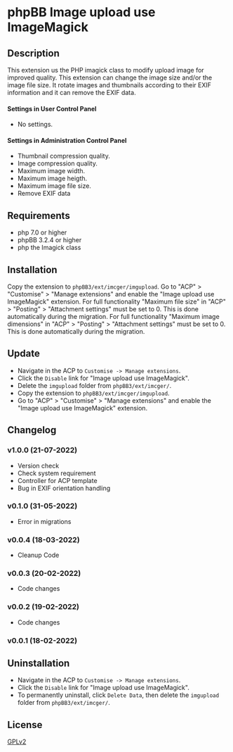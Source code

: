 # phpBB Image upload use ImageMagick

## Description
This extension us the PHP imagick class to modify upload image for improved quality.
This extension can change the image size and/or the image file size. It rotate images and thumbnails according to their EXIF information and it can remove the EXIF data.

#### Settings in User Control Panel
- No settings. 

#### Settings in Administration Control Panel
- Thumbnail compression quality. 
- Image compression quality. 
- Maximum image width.
- Maximum image heigth.
- Maximum image file size.
- Remove EXIF data

## Requirements
- php 7.0 or higher
- phpBB 3.2.4 or higher
- php the Imagick class

## Installation
Copy the extension to `phpBB3/ext/imcger/imgupload`.
Go to "ACP" > "Customise" > "Manage extensions" and enable the "Image upload use ImageMagick" extension.
For full functionality "Maximum file size" in "ACP" > "Posting" > "Attachment settings" must be set to 0. This is done automatically during the migration.
For full functionality "Maximum image dimensions" in "ACP" > "Posting" > "Attachment settings" must be set to 0. This is done automatically during the migration.

## Update
- Navigate in the ACP to `Customise -> Manage extensions`.
- Click the `Disable` link for "Image upload use ImageMagick".
- Delete the `imgupload` folder from `phpBB3/ext/imcger/`.
- Copy the extension to `phpBB3/ext/imcger/imgupload`.
- Go to "ACP" > "Customise" > "Manage extensions" and enable the "Image upload use ImageMagick" extension.

## Changelog

### v1.0.0 (21-07-2022)
- Version check
- Check system requirement
- Controller for ACP template
- Bug in EXIF orientation handling 

### v0.1.0 (31-05-2022)
- Error in migrations

### v0.0.4 (18-03-2022)
- Cleanup Code

### v0.0.3 (20-02-2022)
- Code changes

### v0.0.2 (19-02-2022)
- Code changes

### v0.0.1 (18-02-2022)

## Uninstallation
- Navigate in the ACP to `Customise -> Manage extensions`.
- Click the `Disable` link for "Image upload use ImageMagick".
- To permanently uninstall, click `Delete Data`, then delete the `imgupload` folder from `phpBB3/ext/imcger/`.

## License
[GPLv2](https://www.gnu.org/licenses/old-licenses/gpl-2.0.en.html)
